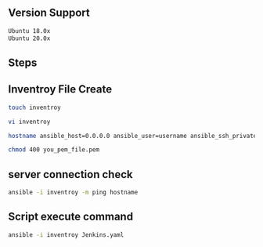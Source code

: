 ## Version Support
```bash
Ubuntu 18.0x
Ubuntu 20.0x

```

## Steps

## Inventroy File Create 

```bash
touch inventroy

vi inventroy

hostname ansible_host=0.0.0.0 ansible_user=username ansible_ssh_private_key_file=you_pem_file.pem

chmod 400 you_pem_file.pem
```
## server connection check

```bash
ansible -i inventroy -m ping hostname
```

## Script execute command
```bash
ansible -i inventroy Jenkins.yaml
```
